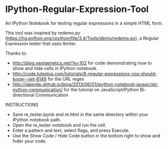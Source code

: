 # IPython-Regular-Expression-Tool
An IPython Notebook for testing regular expressions in a simple HTML form.

This tool was inspired by redemo.py (https://hg.python.org/cpython/file/3.4/Tools/demo/redemo.py), a Regular Expression tester that uses tkinter.

Thanks to:
* http://blog.nextgenetics.net/?e=102 for code demonstrating how to show and hide cells in IPython notebook.
* http://code.tutsplus.com/tutorials/8-regular-expressions-you-should-know--net-6149 for the URL regex
* http://jakevdp.github.io/blog/2013/06/01/ipython-notebook-javascript-python-communication/ for the tutorial on JavaScript/Python Bi-directional Communication

INSTRUCTIONS
* Save re_tester.ipynb and re.html in the same directory within your IPython notebook path.
* Open the re_tester notebook and run the cell.
* Enter a pattern and text, select flags, and press Execute.
* Use the Show Code / Hide Code button in the bottom right to show and hider your code.
